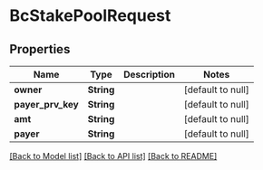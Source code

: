 # BcStakePoolRequest

## Properties
Name | Type | Description | Notes
------------ | ------------- | ------------- | -------------
**owner** | **String** |  | [default to null]
**payer_prv_key** | **String** |  | [default to null]
**amt** | **String** |  | [default to null]
**payer** | **String** |  | [default to null]

[[Back to Model list]](../README.md#documentation-for-models) [[Back to API list]](../README.md#documentation-for-api-endpoints) [[Back to README]](../README.md)


